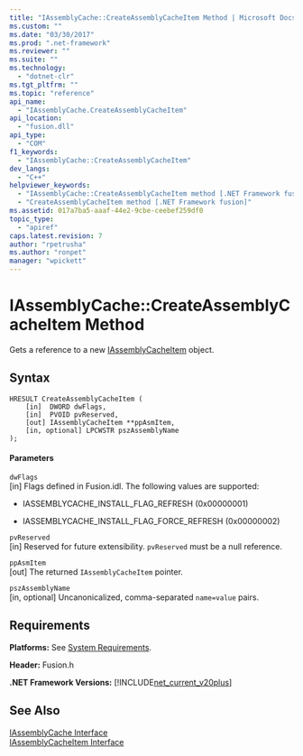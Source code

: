 ```yaml
---
title: "IAssemblyCache::CreateAssemblyCacheItem Method | Microsoft Docs"
ms.custom: ""
ms.date: "03/30/2017"
ms.prod: ".net-framework"
ms.reviewer: ""
ms.suite: ""
ms.technology: 
  - "dotnet-clr"
ms.tgt_pltfrm: ""
ms.topic: "reference"
api_name: 
  - "IAssemblyCache.CreateAssemblyCacheItem"
api_location: 
  - "fusion.dll"
api_type: 
  - "COM"
f1_keywords: 
  - "IAssemblyCache::CreateAssemblyCacheItem"
dev_langs: 
  - "C++"
helpviewer_keywords: 
  - "IAssemblyCache::CreateAssemblyCacheItem method [.NET Framework fusion]"
  - "CreateAssemblyCacheItem method [.NET Framework fusion]"
ms.assetid: 017a7ba5-aaaf-44e2-9cbe-ceebef259df0
topic_type: 
  - "apiref"
caps.latest.revision: 7
author: "rpetrusha"
ms.author: "ronpet"
manager: "wpickett"
---
```

# IAssemblyCache::CreateAssemblyCacheItem Method
Gets a reference to a new [IAssemblyCacheItem](../../../../docs/framework/unmanaged-api/fusion/iassemblycacheitem-interface.md) object.  
  
## Syntax  
  
```  
HRESULT CreateAssemblyCacheItem (  
    [in]  DWORD dwFlags,  
    [in]  PVOID pvReserved,  
    [out] IAssemblyCacheItem **ppAsmItem,  
    [in, optional] LPCWSTR pszAssemblyName  
);  
```  
  
#### Parameters  
 `dwFlags`  
 [in] Flags defined in Fusion.idl. The following values are supported:  
  
-   IASSEMBLYCACHE_INSTALL_FLAG_REFRESH (0x00000001)  
  
-   IASSEMBLYCACHE_INSTALL_FLAG_FORCE_REFRESH (0x00000002)  
  
 `pvReserved`  
 [in] Reserved for future extensibility. `pvReserved` must be a null reference.  
  
 `ppAsmItem`  
 [out] The returned `IAssemblyCacheItem` pointer.  
  
 `pszAssemblyName`  
 [in, optional] Uncanonicalized, comma-separated `name=value` pairs.  
  
## Requirements  
 **Platforms:** See [System Requirements](../../../../docs/framework/get-started/system-requirements.md).  
  
 **Header:** Fusion.h  
  
 **.NET Framework Versions:** [!INCLUDE[net_current_v20plus](../../../../includes/net-current-v20plus-md.md)]  
  
## See Also  
 [IAssemblyCache Interface](../../../../docs/framework/unmanaged-api/fusion/iassemblycache-interface.md)   
 [IAssemblyCacheItem Interface](../../../../docs/framework/unmanaged-api/fusion/iassemblycacheitem-interface.md)